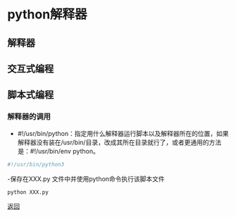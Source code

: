 # python解释器

## 解释器

## 交互式编程

## 脚本式编程

### 解释器的调用

- ​​#!/usr/bin/python​​ ：指定用什么解释器运行脚本以及解释器所在的位置，如果解释器没有装在/usr/bin/目录，改成其所在目录就行了，或者更通用的方法是：​#!/usr/bin/env python​。

```python
#!/usr/bin/python3
```

-保存在XXX.py​ 文件中并使用python命令执行该脚本文件

```shell
python XXX.py
```

[返回](../README.md)
